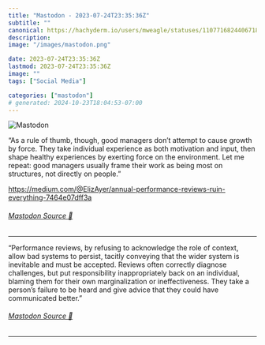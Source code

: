 ```yaml
---
title: "Mastodon - 2023-07-24T23:35:36Z"
subtitle: ""
canonical: https://hachyderm.io/users/mweagle/statuses/110771682440671802
description:
image: "/images/mastodon.png"

date: 2023-07-24T23:35:36Z
lastmod: 2023-07-24T23:35:36Z
image: ""
tags: ["Social Media"]

categories: ["mastodon"]
# generated: 2024-10-23T18:04:53-07:00
---
```

![Mastodon](/images/mastodon.png)

<p>“As a rule of thumb, though, good managers don’t attempt to cause growth by force. They take individual experience as both motivation and input, then shape healthy experiences by exerting force on the environment. Let me repeat: good managers usually frame their work as being most on structures, not directly on people.”</p><p><a href="https://medium.com/@ElizAyer/annual-performance-reviews-ruin-everything-7464e07dff3a" target="_blank" rel="nofollow noopener noreferrer" translate="no"><span class="invisible">https://</span><span class="ellipsis">medium.com/@ElizAyer/annual-pe</span><span class="invisible">rformance-reviews-ruin-everything-7464e07dff3a</span></a></p>


###### [Mastodon Source 🐘](https://hachyderm.io/@mweagle/110771682440671802)

___

<p>“Performance reviews, by refusing to acknowledge the role of context, allow bad systems to persist, tacitly conveying that the wider system is inevitable and must be accepted. Reviews often correctly diagnose challenges, but put responsibility inappropriately back on an individual, blaming them for their own marginalization or ineffectiveness. They take a person’s failure to be heard and give advice that they could have communicated better.”</p>


###### [Mastodon Source 🐘](https://hachyderm.io/@mweagle/110771686020814240)

___

